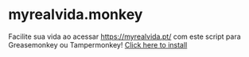 # myrealvida.monkey
Facilite sua vida ao acessar https://myrealvida.pt/ com este script para Greasemonkey ou Tampermonkey! [Click here to install](https://github.com/lucascudo/myrealvida.monkey/raw/main/myrealvida.monkey.user.js)
